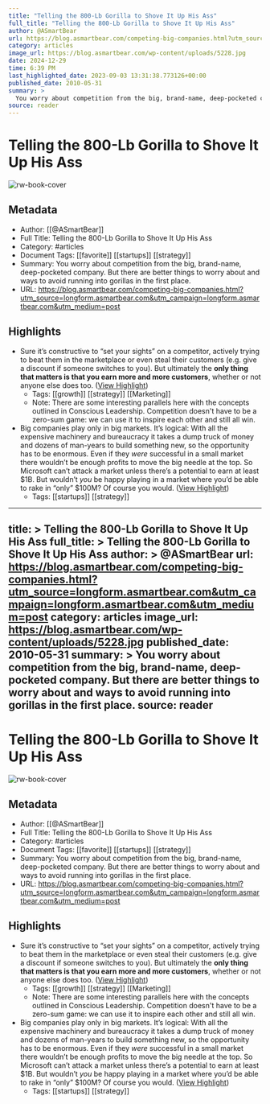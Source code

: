 ```yaml
---
title: "Telling the 800-Lb Gorilla to Shove It Up His Ass"
full_title: "Telling the 800-Lb Gorilla to Shove It Up His Ass"
author: @ASmartBear
url: https://blog.asmartbear.com/competing-big-companies.html?utm_source=longform.asmartbear.com&utm_campaign=longform.asmartbear.com&utm_medium=post
category: articles
image_url: https://blog.asmartbear.com/wp-content/uploads/5228.jpg
date: 2024-12-29
time: 6:39 PM
last_highlighted_date: 2023-09-03 13:31:38.773126+00:00
published_date: 2010-05-31
summary: >
  You worry about competition from the big, brand-name, deep-pocketed company. But there are better things to worry about and ways to avoid running into gorillas in the first place.
source: reader
---
```

# Telling the 800-Lb Gorilla to Shove It Up His Ass

![rw-book-cover](https://blog.asmartbear.com/wp-content/uploads/5228.jpg)

## Metadata
- Author: [[@ASmartBear]]
- Full Title: Telling the 800-Lb Gorilla to Shove It Up His Ass
- Category: #articles
- Document Tags: [[favorite]] [[startups]] [[strategy]] 
- Summary: You worry about competition from the big, brand-name, deep-pocketed company. But there are better things to worry about and ways to avoid running into gorillas in the first place.
- URL: https://blog.asmartbear.com/competing-big-companies.html?utm_source=longform.asmartbear.com&utm_campaign=longform.asmartbear.com&utm_medium=post

## Highlights
- Sure it’s constructive to “set your sights” on a competitor, actively trying to beat them in the marketplace or even steal their customers (e.g. give a discount if someone switches to you). But ultimately the **only thing that matters is that you earn more and more customers**, whether or not anyone else does too. ([View Highlight](https://read.readwise.io/read/01h32fs92zhre452f2xy7nzpe7))
    - Tags: [[growth]] [[strategy]] [[Marketing]] 
    - Note: There are some interesting parallels here with the concepts outlined in Conscious Leadership. Competition doesn't have to be a zero-sum game: we can use it to inspire each other and still all win.
- Big companies play only in big markets.
  It’s logical: With all the expensive machinery and bureaucracy it takes a dump truck of money and dozens of man-years to build something new, so the opportunity has to be enormous. Even if they *were* successful in a small market there wouldn’t be enough profits to move the big needle at the top.
  So Microsoft can’t attack a market unless there’s a potential to earn at least $1B. But wouldn’t *you* be happy playing in a market where you’d be able to rake in “only” $100M? Of course you would. ([View Highlight](https://read.readwise.io/read/01h32fvwekebypb152nm73d3fe))
    - Tags: [[startups]] [[strategy]] 


---
title: >
  Telling the 800-Lb Gorilla to Shove It Up His Ass
full_title: >
  Telling the 800-Lb Gorilla to Shove It Up His Ass
author: >
  @ASmartBear
url: https://blog.asmartbear.com/competing-big-companies.html?utm_source=longform.asmartbear.com&utm_campaign=longform.asmartbear.com&utm_medium=post
category: articles
image_url: https://blog.asmartbear.com/wp-content/uploads/5228.jpg
published_date: 2010-05-31
summary: >
  You worry about competition from the big, brand-name, deep-pocketed company. But there are better things to worry about and ways to avoid running into gorillas in the first place.
source: reader
---
# Telling the 800-Lb Gorilla to Shove It Up His Ass

![rw-book-cover](https://blog.asmartbear.com/wp-content/uploads/5228.jpg)

## Metadata
- Author: [[@ASmartBear]]
- Full Title: Telling the 800-Lb Gorilla to Shove It Up His Ass
- Category: #articles
- Document Tags: [[favorite]] [[startups]] [[strategy]] 
- Summary: You worry about competition from the big, brand-name, deep-pocketed company. But there are better things to worry about and ways to avoid running into gorillas in the first place.
- URL: https://blog.asmartbear.com/competing-big-companies.html?utm_source=longform.asmartbear.com&utm_campaign=longform.asmartbear.com&utm_medium=post

## Highlights
- Sure it’s constructive to “set your sights” on a competitor, actively trying to beat them in the marketplace or even steal their customers (e.g. give a discount if someone switches to you). But ultimately the **only thing that matters is that you earn more and more customers**, whether or not anyone else does too. ([View Highlight](https://read.readwise.io/read/01h32fs92zhre452f2xy7nzpe7))
    - Tags: [[growth]] [[strategy]] [[Marketing]] 
    - Note: There are some interesting parallels here with the concepts outlined in Conscious Leadership. Competition doesn't have to be a zero-sum game: we can use it to inspire each other and still all win.
- Big companies play only in big markets.
  It’s logical: With all the expensive machinery and bureaucracy it takes a dump truck of money and dozens of man-years to build something new, so the opportunity has to be enormous. Even if they *were* successful in a small market there wouldn’t be enough profits to move the big needle at the top.
  So Microsoft can’t attack a market unless there’s a potential to earn at least $1B. But wouldn’t *you* be happy playing in a market where you’d be able to rake in “only” $100M? Of course you would. ([View Highlight](https://read.readwise.io/read/01h32fvwekebypb152nm73d3fe))
    - Tags: [[startups]] [[strategy]] 


